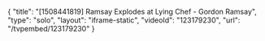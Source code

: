 {
    "title": "[1508441819] Ramsay Explodes at Lying Chef - Gordon Ramsay",
    "type": "solo",
    "layout": "iframe-static",
    "videoId": "123179230",
    "url": "\/tvpembed\/123179230"
}